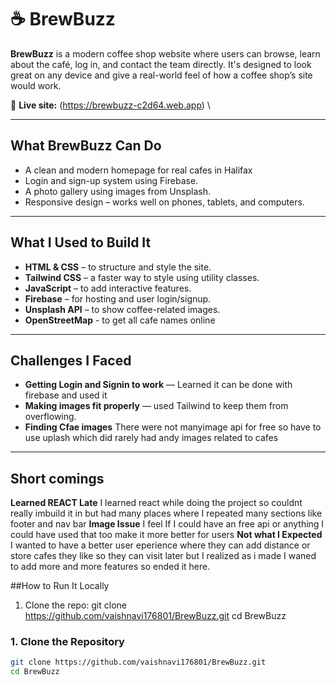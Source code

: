 # ☕ BrewBuzz

**BrewBuzz** is a modern coffee shop website where users can browse, learn about the café, log in, and contact the team directly. It's designed to look great on any device and give a real-world feel of how a coffee shop’s site would work.

🔗 **Live site:** (https://brewbuzz-c2d64.web.app)
\

---

## What BrewBuzz Can Do

- A clean and modern homepage for real cafes in Halifax
- Login and sign-up system using Firebase.
- A photo gallery using images from Unsplash.
- Responsive design – works well on phones, tablets, and computers.

---

##  What I Used to Build It

- **HTML & CSS** – to structure and style the site.
- **Tailwind CSS** – a faster way to style using utility classes.
- **JavaScript** – to add interactive features.
- **Firebase** – for hosting and user login/signup.
- **Unsplash API** – to show coffee-related images.
- **OpenStreetMap** - to get all cafe names online

---

## Challenges I Faced

- **Getting Login and Signin to work** — Learned it can be done with firebase and used it
- **Making images fit properly** — used Tailwind to keep them from overflowing.
- **Finding Cfae images** There were not manyimage api for free so have to use uplash which did rarely had andy images related to cafes

---
## Short comings
**Learned REACT Late** I learned react while doing the project so couldnt really imbuild it in but had many places where I repeated many sections like footer and nav bar
**Image Issue** I feel If I could have an free api or anything I could have used that too make it more better for users
**Not what I Expected** I wanted to have a better user eperience where they can add distance or store cafes they like so they can visit later but I realized as i made I waned to add more and more features so ended it here.

##How to Run It Locally

1. Clone the repo:
   git clone https://github.com/vaishnavi176801/BrewBuzz.git
   cd BrewBuzz

### 1. Clone the Repository
```bash
git clone https://github.com/vaishnavi176801/BrewBuzz.git
cd BrewBuzz
